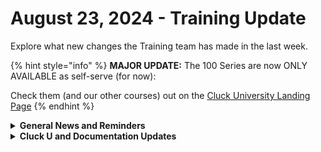 # August 23, 2024 - Training Update

Explore what new changes the Training team has made in the last week.

{% hint style="info" %}
**MAJOR UPDATE:** The 100 Series are now ONLY AVAILABLE as self-serve (for now):

Check them (and our other courses) out on the [Cluck University Landing Page](https://go.rew.st/cluck-university)
{% endhint %}

<details>

<summary><strong>General News and Reminders</strong></summary>

* **SHOUT OUTS** **TO:**
  * Jadan, Himani, Scott, Stewart, Stephen, Brennon, Chris, Robert
  * Take the [foundations-certification.md](../../../cluck-university/rewst-foundations/foundations-certification.md "mention") Exam, and collect your prestigious **Certified Rewster** badge in Discord.  As well as access to a super secret Discord channel.
* Join us in our [Cluck-U Discord channel](https://discord.com/channels/936789089703845988/1121465945295167588) if you have any questions, comments, or concerns!
* [Sign up for the Office Hours](https://calendly.com/cluck-u/office-hours?) and the[ ROC AMA](https://calendly.com/cluck-u/roc-ama) to work through any questions you have during and after training! If there is something you want us to cover, Let us know!

</details>

<details>

<summary><strong>Cluck U and Documentation Updates</strong></summary>

**What's New at Cluck University?**

* August 26-29: Rewst 200 series will be on break, and will resume the following week.
* Stay tuned for exciting new self-paced content and special live sessions for beginners coming in September 2024!
* Check out the Cluck University Landing Page @  [go.rew.st/cluck-university](https://go.rew.st/cluck-university) for all the latest courses self-serve and live.

**The List of Reminders:**

* We'd love to get your feedback on our Training and Documentation! [Please fill out this form to let us know how we can improve](https://app.sli.do/event/m8C3AjPUnuDgpkVDmPsQL3)!
* You can make training and documentation requests at [https://rewst.canny.io/](https://rewst.canny.io/)

**New & Updated Pages:**

* Added Merge Tickets to [#additional-action-requirements](../../../documentation/integrations/individual-integration-documentation/psa/connectwise-manage/least-privilege-access-requirements-for-connectwise-manage-integration.md#additional-action-requirements "mention") in [least-privilege-access-requirements-for-connectwise-manage-integration.md](../../../documentation/integrations/individual-integration-documentation/psa/connectwise-manage/least-privilege-access-requirements-for-connectwise-manage-integration.md "mention")
* [form-organizational-variables.md](../../../documentation/forms/form-organizational-variables.md "mention") has been updated
* Every [rewst-foundations](../../../cluck-university/rewst-foundations/ "mention") course page has been updated with a new structure to reflect changes as well as the new Knowledge Checks! More to come on these!

</details>

